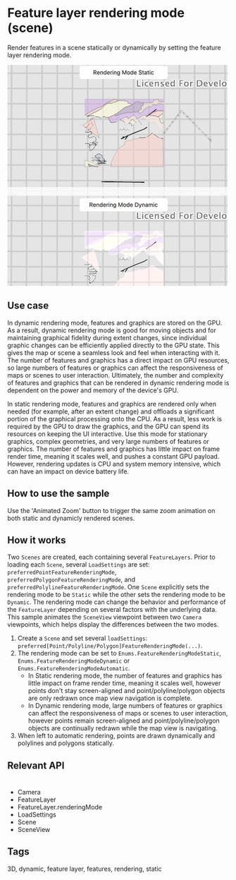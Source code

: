# Feature layer rendering mode (scene)

Render features in a scene statically or dynamically by setting the feature layer rendering mode.

![](screenshot.png)

## Use case

In dynamic rendering mode, features and graphics are stored on the GPU. As a result, dynamic rendering mode is good for moving objects and for maintaining graphical fidelity during extent changes, since individual graphic changes can be efficiently applied directly to the GPU state. This gives the map or scene a seamless look and feel when interacting with it. The number of features and graphics has a direct impact on GPU resources, so large numbers of features or graphics can affect the responsiveness of maps or scenes to user interaction. Ultimately, the number and complexity of features and graphics that can be rendered in dynamic rendering mode is dependent on the power and memory of the device's GPU.

In static rendering mode, features and graphics are rendered only when needed (for example, after an extent change) and offloads a significant portion of the graphical processing onto the CPU. As a result, less work is required by the GPU to draw the graphics, and the GPU can spend its resources on keeping the UI interactive. Use this mode for stationary graphics, complex geometries, and very large numbers of features or graphics. The number of features and graphics has little impact on frame render time, meaning it scales well, and pushes a constant GPU payload. However, rendering updates is CPU and system memory intensive, which can have an impact on device battery life.

## How to use the sample

Use the 'Animated Zoom' button to trigger the same zoom animation on both static and dynamicly rendered scenes.

## How it works
Two `Scenes` are created, each containing several `FeatureLayers`. Prior to loading each `Scene`, several `LoadSettings` are set: `preferredPointFeatureRenderingMode`, `preferredPolygonFeatureRenderingMode`, and `preferredPolylineFeatureRenderingMode`. One `Scene` explicitly sets the rendering mode to be `Static` while the other sets the rendering mode to be `Dynamic`. The rendering mode can change the behavior and performance of the `FeatureLayer` depending on several factors with the underlying data. This sample animates the `SceneView` viewpoint between two `Camera` viewpoints, which helps display the differences between the two modes.
1. Create a `Scene` and set several `loadSettings`: `preferred[Point/Polyline/Polygon]FeatureRenderingMode(...)`.
2. The rendering mode can be set to `Enums.FeatureRenderingModeStatic`, `Enums.FeatureRenderingModeDynamic` or `Enums.FeatureRenderingModeAutomatic`.
    * In Static rendering mode, the number of features and graphics has little impact on frame render time, meaning it scales well, however points don't stay screen-aligned and point/polyline/polygon objects are only redrawn once map view navigation is complete.
    * In Dynamic rendering mode, large numbers of features or graphics can affect the responsiveness of maps or scenes to user interaction, however points remain screen-aligned and point/polyline/polygon objects are continually redrawn while the map view is navigating.
3. When left to automatic rendering, points are drawn dynamically and polylines and polygons statically.

## Relevant API
#
* Camera 
* FeatureLayer
* FeatureLayer.renderingMode
* LoadSettings
* Scene
* SceneView

## Tags

3D, dynamic, feature layer, features, rendering, static

